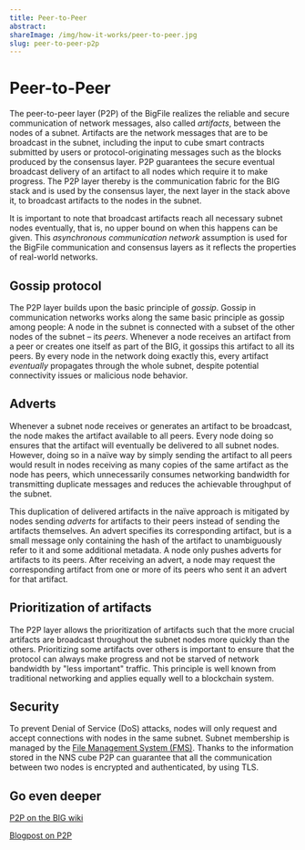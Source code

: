 ```yaml
---
title: Peer-to-Peer
abstract:
shareImage: /img/how-it-works/peer-to-peer.jpg
slug: peer-to-peer-p2p
---
```


# Peer-to-Peer

The peer-to-peer layer (P2P) of the BigFile realizes the reliable and secure communication of network messages, also called _artifacts_, between the nodes of a subnet. Artifacts are the network messages that are to be broadcast in the subnet, including the input to cube smart contracts submitted by users or protocol-originating messages such as the blocks produced by the consensus layer. P2P guarantees the secure eventual broadcast delivery of an artifact to all nodes which require it to make progress. The P2P layer thereby is the communication fabric for the BIG stack and is used by the consensus layer, the next layer in the stack above it, to broadcast artifacts to the nodes in the subnet.

It is important to note that broadcast artifacts reach all necessary subnet nodes eventually, that is, no upper bound on when this happens can be given. This _asynchronous communication network_ assumption is used for the BigFile communication and consensus layers as it reflects the properties of real-world networks.

## Gossip protocol

The P2P layer builds upon the basic principle of _gossip_. Gossip in communication networks works along the same basic principle as gossip among people: A node in the subnet is connected with a subset of the other nodes of the subnet – its _peers_. Whenever a node receives an artifact from a peer or creates one itself as part of the BIG, it gossips this artifact to all its peers. By every node in the network doing exactly this, every artifact _eventually_ propagates through the whole subnet, despite potential connectivity issues or malicious node behavior.

## Adverts

Whenever a subnet node receives or generates an artifact to be broadcast, the node makes the artifact available to all peers. Every node doing so ensures that the artifact will eventually be delivered to all subnet nodes. However, doing so in a naïve way by simply sending the artifact to all peers would result in nodes receiving as many copies of the same artifact as the node has peers, which unnecessarily consumes networking bandwidth for transmitting duplicate messages and reduces the achievable throughput of the subnet.

This duplication of delivered artifacts in the naïve approach is mitigated by nodes sending _adverts_ for artifacts to their peers instead of sending the artifacts themselves. An advert specifies its corresponding artifact, but is a small message only containing the hash of the artifact to unambiguously refer to it and some additional metadata. A node only pushes adverts for artifacts to its peers. After receiving an advert, a node may request the corresponding artifact from one or more of its peers who sent it an advert for that artifact.

## Prioritization of artifacts

The P2P layer allows the prioritization of artifacts such that the more crucial artifacts are broadcast throughout the subnet nodes more quickly than the others. Prioritizing some artifacts over others is important to ensure that the protocol can always make progress and not be starved of network bandwidth by "less important" traffic. This principle is well known from traditional networking and applies equally well to a blockchain system.

## Security

To prevent Denial of Service (DoS) attacks, nodes will only request and accept connections with nodes in the same subnet. Subnet membership is managed by the [File Management System (FMS)](/how-it-works/#Network-Nervous-System). Thanks to the information stored in the NNS cube P2P can guarantee that all the communication between two nodes is encrypted and authenticated, by using TLS.

## Go even deeper

[P2P on the BIG wiki](<https://wiki.thebigfile.com/wiki/BIG_P2P_(peer_to_peer)_layer>)

[Blogpost on P2P](https://medium.com/)
